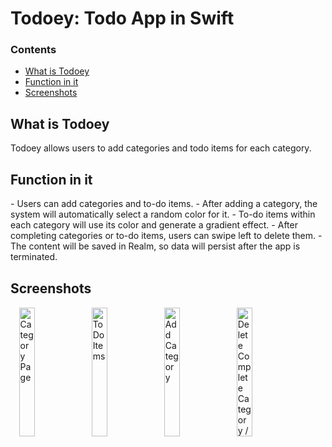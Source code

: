# Todoey: Todo App in Swift

### Contents
<ul>
	<li><a href="#what-is-todoey">What is Todoey</a></li>
	<li><a href="#function-in-it">Function in it</a></li>
	<li><a href="#screenshots">Screenshots</a></li>
</ul>

<h2 id="what-is-todoey">What is Todoey</h2>
Todoey allows users to add categories and todo items for each category.

<h2 id="function-in-it">Function in it</h2>
- Users can add categories and to-do items.
- After adding a category, the system will automatically select a random color for it.
- To-do items within each category will use its color and generate a gradient effect.
- After completing categories or to-do items, users can swipe left to delete them.
- The content will be saved in Realm, so data will persist after the app is terminated.

<h2 id="screenshots">Screenshots</h2>
<div style="width:95%; margin: 1px auto 1px auto;">
	<img
		src="https://github.com/user-attachments/assets/deb97205-62dc-4d65-914e-6d584d93361f"
		width="23%"
		style="margin: 1px; display:inline-block;"
		alt="Category Page"/>
	<img
		src="https://github.com/user-attachments/assets/94cdd427-262f-48aa-9256-92ae3b97b18e"
		width="23%"
		style="margin: 1px; display:inline-block;"
		alt="To Do Items"/>
	<img
		src="https://github.com/user-attachments/assets/628e6629-0d08-4409-8988-32c2ad43d698"
		width="23%"
		style="margin: 1px; display:inline-block;"
		alt="Add Category"/>
	<img
		src="https://github.com/user-attachments/assets/afab58c8-1e8c-48e6-960a-afcf06c9d99d"
		width="23%"
		style="margin: 1px; display:inline-block;"
		alt="Delete Complete Category / Todo Items"/>
</div>
